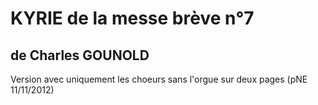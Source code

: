 # KYRIE de la messe brève n°7

## de Charles GOUNOLD

Version avec uniquement les choeurs sans l'orgue sur deux pages (pNE 11/11/2012)